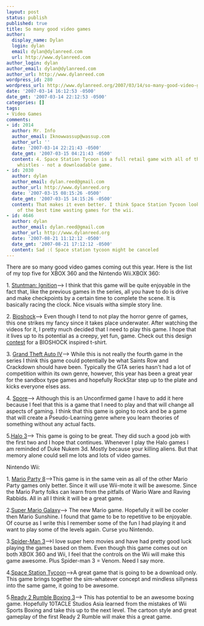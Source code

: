 ```yaml
---
layout: post
status: publish
published: true
title: So many good video games
author:
  display_name: Dylan
  login: dylan
  email: dylan@dylanreed.com
  url: http://www.dylanreed.com
author_login: dylan
author_email: dylan@dylanreed.com
author_url: http://www.dylanreed.com
wordpress_id: 280
wordpress_url: http://www.dylanreed.org/2007/03/14/so-many-good-video-games/
date: '2007-03-14 16:12:53 -0500'
date_gmt: '2007-03-14 22:12:53 -0500'
categories: []
tags:
- Video Games
comments:
- id: 2014
  author: Mr. Info
  author_email: Iknowwassup@wassup.com
  author_url: ''
  date: '2007-03-14 22:21:43 -0500'
  date_gmt: '2007-03-15 04:21:43 -0500'
  content: 4. Space Station Tycoon is a full retail game with all of the bells and
    whistles - not a downloadable game.
- id: 2030
  author: dylan
  author_email: dylan.reed@gmail.com
  author_url: http://www.dylanreed.org
  date: '2007-03-15 08:15:26 -0500'
  date_gmt: '2007-03-15 14:15:26 -0500'
  content: That makes it even better. I think Space Station Tycoon looks like one
    of the best time wasting games for the wii.
- id: 4646
  author: dylan
  author_email: dylan.reed@gmail.com
  author_url: http://www.dylanreed.org
  date: '2007-08-21 11:12:12 -0500'
  date_gmt: '2007-08-21 17:12:12 -0500'
  content: Sad :( Space station tycoon might be canceled
---
```

<div class="body">
<div class="postBody" id="2f6a58a8-47b8-4e70-94d6-95f3bc0340a9" style="border-width: 0px; margin: 4px 0px 0px; padding: 0px">There are so many good video games coming out this year. Here is the list of my top five for XBOX 360 and the Nintendo Wii.XBOX 360:</div></p>
<div class="postBody" id="2f6a58a8-47b8-4e70-94d6-95f3bc0340a9" style="border-width: 0px; margin: 4px 0px 0px; padding: 0px">1. <a href="http://xbox360.ign.com/objects/804/804431.html">Stuntman:  Ignition</a>--> I think that this game will be quite enjoyable in the fact that, like the previous games in the series, all you have to do is drive and make checkpoints by a certain time to complete the scene. It is basically racing the clock. Nice visuals witha simple story line.</div></p>
<div class="postBody" id="2f6a58a8-47b8-4e70-94d6-95f3bc0340a9" style="border-width: 0px; margin: 4px 0px 0px; padding: 0px">2. <a href="http://xbox360.ign.com/objects/793/793105.html">Bioshock</a>--> Even though I tend to not play the horror genre of games, this one strikes my fancy since it takes place underwater. After watching the videos for it, I pretty much decided that I need to play this game. I hope that it lives up to its potential as a creepy, yet fun, game. Check out this design <a href="http://www.threadless.com/loves/bioshock">contest</a> for a BIOSHOCK  inspired t-shirt.</p>
<p>3. <a href="http://xbox360.ign.com/objects/827/827005.html">Grand Theft Auto  IV</a>--> While this is not really the fourth game in the series I think this game could potentially be what Saints Row and Crackdown should have been. Typically the GTA series hasn't had a lot of competition within its own genre, however, this year has been a great year for the sandbox type games and hopefully RockStar step up to the plate and kicks everyone elses ass.</p>
<p>4. <a href="http://xbox360.ign.com/objects/847/847683.html">Spore</a>--> Although this is an Unconfirmed game I have to add it here because I feel that this is a game that I need to play and that will change all aspects of gaming. I think that this game is going to rock and be a game that will create a Pseudo-Learning genre where you learn theories of something without any actual facts.</p>
<p>5.<a href="http://xbox360.ign.com/objects/734/734817.html">Halo 3</a>--> This game is going to be great. They did such a good job with the first two and I hope that continues. Whenever I play the Halo games I am reminded of Duke Nukem 3d. Mostly because your killing aliens. But that memory alone could sell me lots and lots of video games.</p>
<p>Nintendo Wii:</p>
<p>1. <a href="http://wii.ign.com/objects/853/853824.html">Mario Party  8</a>-->This game is in the same vein as all of the other Mario Party games only better. Since it will use Wii-mote it will be awesome. Since the Mario Party folks can learn from the pitfalls of Wario Ware and Raving Rabbids. All in all I think it will be a great game.</p>
<p>2.<a href="http://wii.ign.com/objects/748/748588.html">Super Mario  Galaxy</a>--> The new Mario game. Hopefully it will be cooler then Mario Sunshine. I found that game to be to repetitive to be enjoyable. Of course as I write this I remember some of the fun I had playing it and want to play some of the levels again. Curse you Nintendo.</p>
<p>3.<a href="http://wii.ign.com/articles/767/767037p1.html">Spider-Man  3</a>-->I love super hero movies and have had pretty good luck playing the games based on them. Even though this game comes out on both XBOX 360 and Wii, I feel that the controls on the Wii will make this game awesome. Plus Spider-man 3 = Venom. Need I say more.</p>
<p>4.<a href="http://wii.ign.com/articles/768/768580p1.html">Space Station  Tycoon</a>-->A great game that is going to be a download only. This game brings together the sim-whatever concept and mindless sillyness into the same game, it going to be awesome.</p>
<p>5.<a href="http://wii.ign.com/objects/890/890545.html">Ready 2 Rumble Boxing  3</a>--> This has potential to be an awesome boxing game. Hopefully 10TACLE Studios Asia learned from the mistakes of Wii Sports Boxing and take this up to the next level. The cartoon style and great gameplay of the first Ready 2 Rumble will make this a great game.</div><br />
</div></p>
